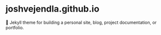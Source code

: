 # joshvejendla.github.io
:triangular_ruler: Jekyll theme for building a personal site, blog, project documentation, or portfolio.
